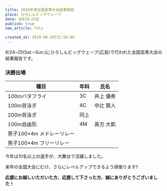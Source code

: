 ```yaml
---
title: 2019年度全国高専大会結果報告
place: ひろしんビッグウェーブ
date: 8月24~25日
publish: true
new_article: fals

created_at: 2019-08-26T22:56:00
---
```


8/24~25(Sat.~Sun.)にひろしんビッグウェーブ(広島)で行われた全国高専大会の結果報告です。


### 決勝出場

種目|年科|氏名
---|---|---
100mバタフライ|3C|井上 優希
100m背泳ぎ|4C|中辻 賢人
200m背泳ぎ|同上
100m自由形|4M|眞方 大凱
男子100×4m メドレーリレー|
男子100×4m フリーリレー|


今年は10名以上の選手が、大舞台で活躍しました。

来年の全国大会にむけ、さらにレベルアップできるよう頑張ります!!

**応援にお越しいただいた方、応援して下さった方、誠にありがとうございました！**
